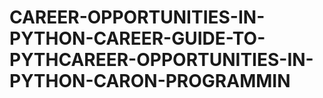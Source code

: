 # CAREER-OPPORTUNITIES-IN-PYTHON-CAREER-GUIDE-TO-PYTHCAREER-OPPORTUNITIES-IN-PYTHON-CARON-PROGRAMMIN